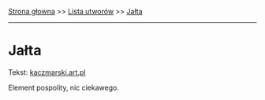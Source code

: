 [Strona głowna](../index.md) >> [Lista utworów](../list.md) >> [Jałta](184.md)

---

# Jałta

Tekst: [kaczmarski.art.pl](https://www.kaczmarski.art.pl/tworczosc/wiersze/jalta/)

Element pospolity, nic ciekawego.